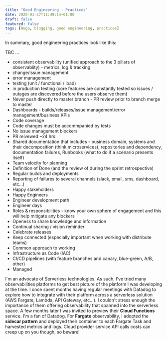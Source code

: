 ```yaml
---
title: "Good Engineering - Practices"
date: 2020-01-27T11:49:14+01:00
draft: false
featured: false
tags: [Hugo, blogging, good engineering, practices]
---
```




In summary, good engineering practices look like this:

TBC ... 

- consistent observability (unified approach to the 3 pillars of observabiity) - metrics, log & tracking
- change/issue management
- error management
- testing (unit / functional / load)
- in production testing (core features are constantly tested so issues / outages are discovered before the users observe them)
- Never push directly to master branch - PR review prior to branch merge to master
- Dashboards - builds/releases/issue management/error management/business KPIs
- Code coverage
- Code changes must be accommpanied by tests
- No issue management blockers
- PR reivewed ~24 hrs
- Shared documentation that includes - business domain, systems and their decomposition (think microservices), repositories and dependency, documentation failures, Runbooks (what to do if a scenario presents itself)
- Team velocity for planning
- Definition of Done (and the review of during the sprint retrospective)
- Regular builds and deployments
- Reporting of failures to several channels (slack, email, sms, dashboard, etc...)
- Happy stakeholders
- Happy Engineers
- Engineer development path
- Engineer days
- Roles & responsibilities - know your own sphere of engagement and this will help mitigate any blockers  
- Openess to share knowledge and information
- Continual sharing / vision reminder
- Celebrate releases
- Keep connected (especially important when working with distribute teams)
- Common approach to working
- Infrastructure as Code (IAC)
- CI/CD pipelines (with feature branches and canary, blue-green, A/B, other)
- Managed


I'm an advocate of Serverless technologies.  As such, I've tried many observabilities platforms to get best picture of the platform I was developing at the time.  I once spent months having regular meetings with Datadog to explore how to integrate with their platform across a serverless solution (AWS Fargate, Lambda, API Gateway, etc...).  I couldn't stress enough the importance of them offering observability that spanned into the serverless space.  A few months later I was invited to preview their **Cloud Functions** service.  I'm a fan of Datadog.  For **Fargate** observability, I adopted the **sidecar pattern** and deployed their container to each Fargate Task and harvested metrics and logs. Cloud provider service API calls costs can creep up on you though, so beware!
